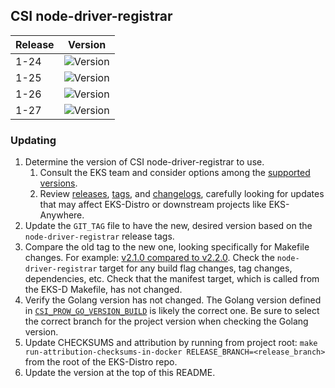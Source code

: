 ## CSI node-driver-registrar

| Release | Version                                                      |
|---------|--------------------------------------------------------------|
| 1-24    | ![Version](https://img.shields.io/badge/version-v2.8.0-blue) |
| 1-25    | ![Version](https://img.shields.io/badge/version-v2.8.0-blue) |
| 1-26    | ![Version](https://img.shields.io/badge/version-v2.8.0-blue) |
| 1-27    | ![Version](https://img.shields.io/badge/version-v2.8.0-blue) |


### Updating

1. Determine the version of CSI node-driver-registrar to use.
   1. Consult the EKS team and consider options among the 
      [supported versions](https://kubernetes-csi.github.io/docs/node-driver-registrar.html#supported-versions). 
   2. Review [releases](https://github.com/kubernetes-csi/node-driver-registrar/releases),
      [tags](https://github.com/kubernetes-csi/node-driver-registrar/tags),
      and [changelogs](https://github.com/kubernetes-csi/node-driver-registrar/tree/master/CHANGELOG),
      carefully looking for updates that may affect EKS-Distro or downstream 
      projects like EKS-Anywhere.
2. Update the `GIT_TAG` file to have the new, desired version based on the 
   `node-driver-registrar` release tags.
3. Compare the old tag to the new one, looking specifically for Makefile changes.
   For example:
   [v2.1.0 compared to v2.2.0](https://github.com/kubernetes-csi/node-driver-registrar/compare/v2.1.0...v2.2.0).
   Check the `node-driver-registrar` target for any build flag changes, tag 
   changes, dependencies, etc. Check that the manifest target, which is called
   from the EKS-D Makefile, has not changed.
4. Verify the Golang version has not changed. The Golang version defined in
   [`CSI_PROW_GO_VERSION_BUILD`](https://github.com/kubernetes-csi/node-driver-registrar/blob/v2.5.1/release-tools/prow.sh#L89)
   is likely the correct one. Be sure to select the correct branch for the
   project version when checking the Golang version.
5. Update CHECKSUMS and attribution by running from project root:
   `make run-attribution-checksums-in-docker RELEASE_BRANCH=<release_branch>` 
   from the root of the EKS-Distro repo.
6. Update the version at the top of this README.
